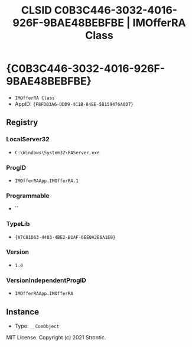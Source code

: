 ﻿---
title: "CLSID C0B3C446-3032-4016-926F-9BAE48BEBFBE | IMOfferRA Class"
excerpt: What is COM-Object CLSID C0B3C446-3032-4016-926F-9BAE48BEBFBE?
---

# {C0B3C446-3032-4016-926F-9BAE48BEBFBE}

* `IMOfferRA Class`
* AppID: `{F8FD03A6-DDD9-4C1B-84EE-58159476A0D7}`

## Registry


### LocalServer32

* `C:\Windows\System32\RAServer.exe`

### ProgID

* `IMOfferRAApp.IMOfferRA.1`

### Programmable

* ``

### TypeLib

* `{A7C01D63-4403-4BE2-B1AF-6EE0A2E6A1E9}`

### Version

* `1.0`

### VersionIndependentProgID

* `IMOfferRAApp.IMOfferRA`

## Instance

* Type: `__ComObject`

MIT License. Copyright (c) 2021 Strontic.


